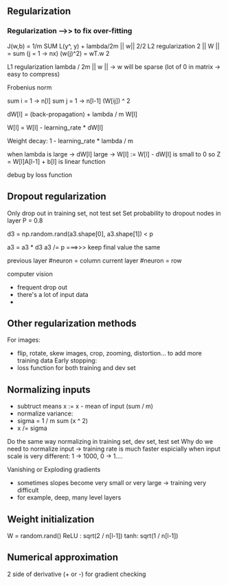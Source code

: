 ## Regularization
### Regularization -->> to fix over-fitting
J(w,b) = 1/m SUM L(y^, y) + lambda/2m || w|| 2/2
L2 regularization
        2
|| W ||    = sum (j = 1 -> nx) (w(j)^2)   = wT.w
        2

L1 regularization
lambda / 2m || w ||   -> w will be sparse (lot of 0 in matrix -> easy to compress)

Frobenius norm

sum i = 1 -> n[l]
    sum j = 1 -> n[l-1]
        (W[ij]) ^ 2

dW[l] = (back-propagation) + lambda / m W[l]

W[l] = W[l] - learning_rate * dW[l]

Weight decay: 1 - learning_rate * lambda / m 

when lambda is large -> dW[l] large -> W[l] := W[l] - dW[l] is small to 0
so Z = W[l]A[l-1] + b[l]
is linear function

debug by loss function

## Dropout regularization
Only drop out in training set, not test set
Set probability to dropout nodes in layer
P = 0.8

d3 = np.random.rand(a3.shape[0], a3.shape[1]) < p

a3 = a3 * d3
a3 /= p ===>>> keep final value the same

previous layer #neuron = column
current layer #neuron = row

computer vision
 - frequent drop out
 - there's a lot of input data
 - 

## Other regularization methods
For images:
 - flip, rotate, skew images, crop, zooming, distortion... to add more training data
Early stopping:
 - loss function for both training and dev set  

## Normalizing inputs
- subtruct means x := x - mean of input (sum / m)
- normalize variance: 
 - sigma = 1 / m sum (x ^ 2)
 - x /= sigma

Do the same way normalizing in training set, dev set, test set
Why do we need to normalize input -> training rate is much faster
espicially when input scale is very different: 1 -> 1000, 0 -> 1....



Vanishing or Exploding gradients
- sometimes slopes become very small or very large -> training very difficult
- for example, deep, many level layers

## Weight initialization
W = random.rand()
ReLU : sqrt(2 / n[l-1])
tanh: sqrt(1 / n[l-1])

## Numerical approximation
2 side of derivative (+ or -) for gradient checking


